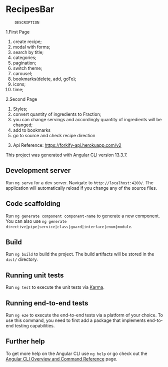 # RecipesBar
        DESCRIPTION

1.First Page 
 1) create recipe;
 2) modal with forms;
 3) search by title;
 4) categories;
 5) pagination;
 6) switch theme;
 7) carousel;
 8) bookmarks(delete, add, goTo);
 9) icons;
 10) time;

2.Second Page
 1) Styles;
 2) convert quantity of ingredients to Fraction;
 3) you can change servings and accordingly quantity of ingredients will be changed;
 4) add to bookmarks
 5) go to source and check recipe direction

3. Api Reference: https://forkify-api.herokuapp.com/v2





This project was generated with [Angular CLI](https://github.com/angular/angular-cli) version 13.3.7.

## Development server

Run `ng serve` for a dev server. Navigate to `http://localhost:4200/`. The application will automatically reload if you change any of the source files.

## Code scaffolding

Run `ng generate component component-name` to generate a new component. You can also use `ng generate directive|pipe|service|class|guard|interface|enum|module`.

## Build

Run `ng build` to build the project. The build artifacts will be stored in the `dist/` directory.

## Running unit tests

Run `ng test` to execute the unit tests via [Karma](https://karma-runner.github.io).

## Running end-to-end tests

Run `ng e2e` to execute the end-to-end tests via a platform of your choice. To use this command, you need to first add a package that implements end-to-end testing capabilities.

## Further help

To get more help on the Angular CLI use `ng help` or go check out the [Angular CLI Overview and Command Reference](https://angular.io/cli) page.



